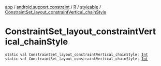 [app](../../../index.md) / [android.support.constraint](../../index.md) / [R](../index.md) / [styleable](index.md) / [ConstraintSet_layout_constraintVertical_chainStyle](.)

# ConstraintSet_layout_constraintVertical_chainStyle

`static val ConstraintSet_layout_constraintVertical_chainStyle: `[`Int`](https://kotlinlang.org/api/latest/jvm/stdlib/kotlin/-int/index.html)
`static val ConstraintSet_layout_constraintVertical_chainStyle: `[`Int`](https://kotlinlang.org/api/latest/jvm/stdlib/kotlin/-int/index.html)